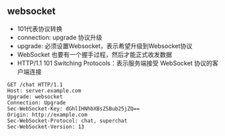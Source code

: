 ## websocket
* 101代表协议转换
* connection: upgrade 协议升级
* upgrade: 必须设置Websocket，表示希望升级到Websocket协议
* WebSocket 也要有一个握手过程，然后才能正式收发数据
* HTTP/1.1 101 Switching Protocols：表示服务端接受 WebSocket 协议的客户端连接
```
GET /chat HTTP/1.1
Host: server.example.com
Upgrade: websocket
Connection: Upgrade
Sec-WebSocket-Key: dGhlIHNhbXBsZSBub25jZQ==
Origin: http://example.com
Sec-WebSocket-Protocol: chat, superchat
Sec-WebSocket-Version: 13
```